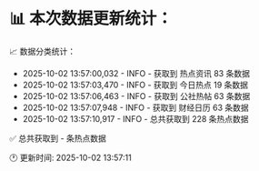 📊 本次数据更新统计：
==========================

📈 数据分类统计：
- 2025-10-02 13:57:00,032 - INFO - 获取到 热点资讯 83 条数据
- 2025-10-02 13:57:03,470 - INFO - 获取到 今日热点 19 条数据
- 2025-10-02 13:57:06,463 - INFO - 获取到 公社热帖 63 条数据
- 2025-10-02 13:57:07,948 - INFO - 获取到 财经日历 63 条数据
- 2025-10-02 13:57:10,917 - INFO - 总共获取到 228 条热点数据

✅ 总共获取到 - 条热点数据

🕐 更新时间: 2025-10-02 13:57:11
